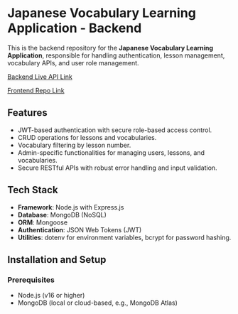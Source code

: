 # Japanese Vocabulary Learning Application - Backend

This is the backend repository for the **Japanese Vocabulary Learning Application**, responsible for handling authentication, lesson management, vocabulary APIs, and user role management.

[Backend Live API Link](https://learn-server-kappa.vercel.app/)

[Frontend Repo Link](https://github.com/ZeroBug404/Japanese-language-Learn-UI)

## Features

- JWT-based authentication with secure role-based access control.
- CRUD operations for lessons and vocabularies.
- Vocabulary filtering by lesson number.
- Admin-specific functionalities for managing users, lessons, and vocabularies.
- Secure RESTful APIs with robust error handling and input validation.

## Tech Stack

- **Framework**: Node.js with Express.js
- **Database**: MongoDB (NoSQL)
- **ORM**: Mongoose
- **Authentication**: JSON Web Tokens (JWT)
- **Utilities**: dotenv for environment variables, bcrypt for password hashing.

## Installation and Setup

### Prerequisites
- Node.js (v16 or higher)
- MongoDB (local or cloud-based, e.g., MongoDB Atlas)
